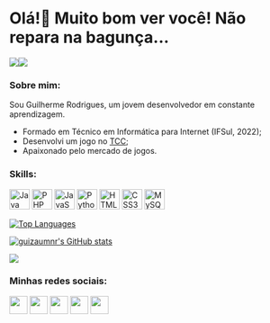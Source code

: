 Olá!👋 Muito bom ver você! Não repara na bagunça...
============================================

<a href="https://www.twitter.com/guizaumnr" target="_blank" rel="noreferrer"><img
src="https://img.shields.io/twitter/follow/guizaumnr?logo=twitter&style=for-the-badge&color=a855f7&labelColor=27272a"
/></a><a href="https://www.twitch.tv/guizaumnr" target="_blank" rel="noreferrer"><img
src="https://img.shields.io/twitch/status/guizaumnr?logo=twitchsx&style=for-the-badge&color=a855f7&labelColor=27272a&label=TWITCH+STATUS" /></a>

### Sobre mim:
<p> Sou Guilherme Rodrigues, um jovem desenvolvedor em constante aprendizagem. </p>

<ul>
  <li> Formado em Técnico em Informática para Internet (IFSul, 2022); </li>
  <li> Desenvolvi um jogo no <a href="https://github.com/GuizaumNR/TCC-Guilherme-Rodrigues" target="_blank" rel="noreferrer">TCC</a>;</li>
  <li> Apaixonado pelo mercado de jogos. </li>
</ul>

### Skills:

<p align="left">
<a href="https://www.oracle.com/java/" target="_blank" rel="noreferrer"><img src="https://raw.githubusercontent.com/danielcranney/readme-generator/main/public/icons/skills/java-colored.svg" width="36" height="36" alt="Java" /></a>
<a href="https://www.php.net/" target="_blank" rel="noreferrer"><img src="https://raw.githubusercontent.com/danielcranney/readme-generator/main/public/icons/skills/php-colored.svg" width="36" height="36" alt="PHP" /></a>
<a href="https://developer.mozilla.org/en-US/docs/Web/JavaScript" target="_blank" rel="noreferrer"><img src="https://raw.githubusercontent.com/danielcranney/readme-generator/main/public/icons/skills/javascript-colored.svg" width="36" height="36" alt="JavaScript" /></a>
<a href="https://www.python.org/" target="_blank" rel="noreferrer"><img src="https://raw.githubusercontent.com/danielcranney/readme-generator/main/public/icons/skills/python-colored.svg" width="36" height="36" alt="Python" /></a>
<a href="https://developer.mozilla.org/en-US/docs/Glossary/HTML5" target="_blank" rel="noreferrer"><img src="https://raw.githubusercontent.com/danielcranney/readme-generator/main/public/icons/skills/html5-colored.svg" width="36" height="36" alt="HTML5" /></a>
<a href="https://www.w3.org/TR/CSS/#css" target="_blank" rel="noreferrer"><img src="https://raw.githubusercontent.com/danielcranney/readme-generator/main/public/icons/skills/css3-colored.svg" width="36" height="36" alt="CSS3" /></a>
<a href="https://www.mysql.com/" target="_blank" rel="noreferrer"><img src="https://raw.githubusercontent.com/danielcranney/readme-generator/main/public/icons/skills/mysql-colored.svg" width="36" height="36" alt="MySQL" /></a>
</p>


<a href="https://github.com/guizaumnr" align="left"><img src="https://github-readme-stats.vercel.app/api/top-langs/?username=guizaumnr&langs_count=10&title_color=a855f7&text_color=ffffff&icon_color=a855f7&bg_color=27272a&hide_border=true&locale=en&custom_title=Top%20%Languages" alt="Top Languages" /></a>

<a href="http://www.github.com/guizaumnr"><img src="https://github-readme-stats.vercel.app/api?username=guizaumnr&show_icons=true&hide=prs,issues,contribs&count_private=true&title_color=a855f7&text_color=ffffff&icon_color=a855f7&bg_color=27272a&hide_border=true&show_icons=true" alt="guizaumnr's GitHub stats" /></a>

<a href="http://www.github.com/guizaumnr"><img src="https://github-readme-streak-stats.herokuapp.com/?user=guizaumnr&stroke=ffffff&background=27272a&ring=a855f7&fire=a855f7&currStreakNum=ffffff&currStreakLabel=a855f7&sideNums=ffffff&sideLabels=ffffff&dates=ffffff&hide_border=true" /></a>


### Minhas redes sociais:

<p align="left"> <a href="https://www.github.com/guizaumnr" target="_blank" rel="noreferrer"><img src="https://raw.githubusercontent.com/danielcranney/readme-generator/main/public/icons/socials/github.svg" width="32" height="32" /></a> <a href="http://www.instagram.com/gui_snr" target="_blank" rel="noreferrer"><img src="https://raw.githubusercontent.com/danielcranney/readme-generator/main/public/icons/socials/instagram.svg" width="32" height="32" /></a> <a href="https://www.linkedin.com/in/guilherme-rodrigues-a5463b1b7" target="_blank" rel="noreferrer"><img src="https://raw.githubusercontent.com/danielcranney/readme-generator/main/public/icons/socials/linkedin.svg" width="32" height="32" /></a> <a href="https://www.twitter.com/guizaumnr" target="_blank" rel="noreferrer"><img src="https://raw.githubusercontent.com/danielcranney/readme-generator/main/public/icons/socials/twitter.svg" width="32" height="32" /></a> <a href="https://www.twitch.tv/guizaumnr" target="_blank" rel="noreferrer"><img src="https://raw.githubusercontent.com/danielcranney/readme-generator/main/public/icons/socials/twitch.svg" width="32" height="32" /></a></p>
